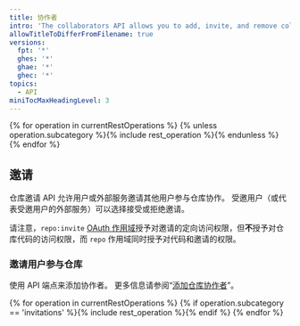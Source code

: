 ```yaml
---
title: 协作者
intro: 'The collaborators API allows you to add, invite, and remove collaborators from a repository.'
allowTitleToDifferFromFilename: true
versions:
  fpt: '*'
  ghes: '*'
  ghae: '*'
  ghec: '*'
topics:
  - API
miniTocMaxHeadingLevel: 3
---
```


{% for operation in currentRestOperations %}
  {% unless operation.subcategory %}{% include rest_operation %}{% endunless %}
{% endfor %}

## 邀请

仓库邀请 API 允许用户或外部服务邀请其他用户参与仓库协作。 受邀用户（或代表受邀用户的外部服务）可以选择接受或拒绝邀请。

请注意，`repo:invite` [OAuth 作用域](/developers/apps/scopes-for-oauth-apps)授予对邀请的定向访问权限，但**不**授予对仓库代码的访问权限，而 `repo` 作用域同时授予对代码和邀请的权限。

### 邀请用户参与仓库

使用 API 端点来添加协作者。 更多信息请参阅“[添加仓库协作者](/rest/reference/collaborators#add-a-repository-collaborator)”。

{% for operation in currentRestOperations %}
  {% if operation.subcategory == 'invitations' %}{% include rest_operation %}{% endif %}
{% endfor %}
